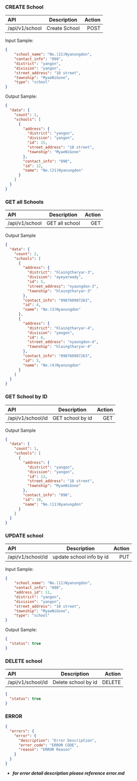 ### CREATE School
| API      | Description | Action     |
| :---        |    :----:   |          ---: |
| /api/v1/school     | Create School       | POST   |

Input Sample:
```json
{
    "school_name": "No.(21)Nyanungdon",
    "contact_info": "098",
    "district": "yangon",
    "division": "yangon",
    "street_address": "18 street",
    "township": "MyaeNiGone",
    "type": "school"
}
```
Output Sample:
```json
{
  "data": {
    "count": 1,
    "schools": [
      {
        "address": {
          "district": "yangon",
          "division": "yangon",
          "id": 15,
          "street_address": "18 street",
          "township": "MyaeNiGone"
        },
        "contact_info": "098",
        "id": 12,
        "name": "No.(21)Nyanungdon"
      }
    ]
  }
}
```

### GET all Schools
| API      | Description | Action     |
| :---        |    :----:   |          ---: |
| /api/v1/school     | GET all school       | GET   |

Output Sample
```json
{
  "data": {
    "count": 2,
    "schools": [
      {
        "address": {
          "district": "hlaingtharyar-3",
          "division": "ayeyarwady",
          "id": 5,
          "street_address": "nyaungdon-3",
          "township": "hlaingtharyar-3"
        },
        "contact_info": "098760987263",
        "id": 4,
        "name": "No.(3)Nyanungdon"
      },
      {
        "address": {
          "district": "hlaingtharyar-4",
          "division": "yangon",
          "id": 6,
          "street_address": "nyaungdon-4",
          "township": "hlaingtharyar-4"
        },
        "contact_info": "098760987263",
        "id": 5,
        "name": "No.(4)Nyanungdon"
      }
    ]
  }
}
```

### GET School by ID
| API      | Description | Action     |
| :---        |    :----:   |          ---: |
| /api/v1/school/id     | GET school by id     | GET   |
Output Sample
```json
{
  "data": {
    "count": 1,
    "schools": [
      {
        "address": {
          "district": "yangon",
          "division": "yangon",
          "id": 12,
          "street_address": "18 street",
          "township": "MyaeNiGone"
        },
        "contact_info": "098",
        "id": 10,
        "name": "No.(11)Nyanungdon"
      }
    ]
  }
}
```
### UPDATE school
| API      | Description | Action     |
| :---        |    :----:   |          ---: |
| /api/v1/school/id     | update school info by id     | PUT  |
Input Sample:
```json
{
    "school_name": "No.(11)Nyanungdon",
    "contact_info": "098",
    "address_id": 11,
    "district": "yangon",
    "division": "yangon",
    "street_address": "18 street",
    "township": "MyaeNiGone",
    "type": "school"
}

```

Output Sample:
```json
{
  "status": true
}
```


### DELETE school

| API      | Description | Action     |
| :---        |    :----:   |          ---: |
| /api/v1/school/id     | Delete school by id     | DELETE  |
```json
{
  "status": true
}
```

### ERROR 

```json
{
  "errors": {
    "error": {
      "description": "Error Description",
      "error_code": "ERROR CODE",
      "reason": "ERROR Reason"
    }
  }
}
```
- ***for error detail description please reference error.md***
